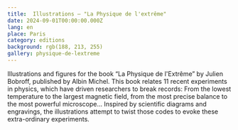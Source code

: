 ```yaml
---
title:  Illustrations – "La Physique de l'extrême"
date: 2024-09-01T00:00:00.000Z
lang: en
place: Paris
category: editions
background: rgb(188, 213, 255)
gallery: physique-de-lextreme
---
```

Illustrations and figures for the book “La Physique de l'Extrême” by Julien Bobroff, published by Albin Michel.
This book relates 11 recent experiments in physics, which have driven researchers to break records:
From the lowest temperature to the largest magnetic field, from the most precise balance to the most powerful microscope... Inspired by scientific diagrams and engravings, the illustrations attempt to twist those codes to evoke these extra-ordinary experiments. 